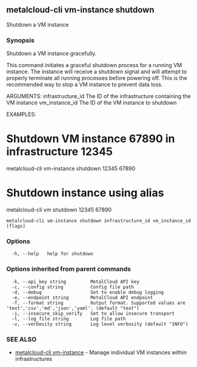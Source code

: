 ## metalcloud-cli vm-instance shutdown

Shutdown a VM instance

### Synopsis

Shutdown a VM instance gracefully.

This command initiates a graceful shutdown process for a running VM instance.
The instance will receive a shutdown signal and will attempt to properly
terminate all running processes before powering off. This is the recommended
way to stop a VM instance to prevent data loss.

ARGUMENTS:
  infrastructure_id  The ID of the infrastructure containing the VM instance
  vm_instance_id     The ID of the VM instance to shutdown

EXAMPLES:
  # Shutdown VM instance 67890 in infrastructure 12345
  metalcloud-cli vm-instance shutdown 12345 67890
  
  # Shutdown instance using alias
  metalcloud-cli vm shutdown 12345 67890

```
metalcloud-cli vm-instance shutdown infrastructure_id vm_instance_id [flags]
```

### Options

```
  -h, --help   help for shutdown
```

### Options inherited from parent commands

```
  -k, --api_key string         MetalCloud API key
  -c, --config string          Config file path
  -d, --debug                  Set to enable debug logging
  -e, --endpoint string        MetalCloud API endpoint
  -f, --format string          Output format. Supported values are 'text','csv','md','json','yaml'. (default "text")
  -i, --insecure_skip_verify   Set to allow insecure transport
  -l, --log_file string        Log file path
  -v, --verbosity string       Log level verbosity (default "INFO")
```

### SEE ALSO

* [metalcloud-cli vm-instance](metalcloud-cli_vm-instance.md)	 - Manage individual VM instances within infrastructures

